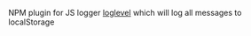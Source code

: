 NPM plugin for JS logger [loglevel](https://github.com/pimterry/loglevel) which will log all messages to localStorage
